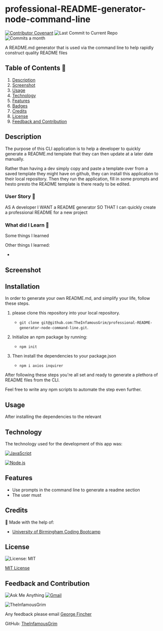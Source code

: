 # professional-README-generator-node-command-line

[![Contributor Covenant](https://img.shields.io/badge/Contributor%20Covenant-2.1-4baaaa.svg)](code_of_conduct.md)
![Last Commit to Current Repo](https://img.shields.io/github/last-commit/TheInfamousGrim/professional-README-generator-node-command-line)
![Commits a month](https://img.shields.io/github/commit-activity/m/TheInfamousGrim/professional-README-generator-node-command-line)

A README.md generator that is used via the command line to help rapidly construct quality README files

## Table of Contents 📃

1. [Description](#description)
2. [Screenshot](#screenshot)
3. [Usage](#usage)
4. [Technology](#technology)
5. [Features](#features)
6. [Badges](#badges)
7. [Credits](#credits)
8. [License](#license)
9. [Feedback and Contribution](#feedback-and-contribution)

## Description

The purpose of this CLI application is to help a developer to quickly generate a README.md template that they can then update at a later date manually.

Rather than having a dev simply copy and paste a template over from a saved template they might have on github, they can install this application to their local repository. Then they run the application, fill in some prompts and hesto presto the README template is there ready to be edited.

### User Story 👤

AS A developer
I WANT a README generator
SO THAT I can quickly create a professional README for a new project

### What did I Learn 🏫

Some things I learned

Other things I learned:

-

## Screenshot

## Installation

In order to generate your own README.md, and simplify your life, follow these steps.

1. please clone this repository into your local repository.

   - `git clone git@github.com:TheInfamousGrim/professional-README-generator-node-command-line.git`.

2. Initialize an npm package by running:

   - `npm init`

3. Then install the dependencies to your package.json
   - `npm i axios inquirer`

After following these steps you're all set and ready to generate a plethora of README files from the CLI.

Feel free to write any npm scripts to automate the step even further.

## Usage

After installing the dependencies to the relevant

## Technology

The technology used for the development of this app was:

[![JavaScript](https://img.shields.io/badge/JavaScript-323330?style=for-the-badge&logo=javascript&logoColor=F7DF1E)](https://www.javascript.com/)

[![Node.js](https://img.shields.io/badge/node.js-43853d?style=for-the-badge&logo=node.js&logocolor=white)](https://nodejs.org/en/)

## Features

- Use prompts in the command line to generate a readme section
- The user must

## Credits

🙏 Made with the help of:

- [University of Birmingham Coding Bootcamp](https://www.birmingham.ac.uk/postgraduate/courses/cpd/coding-boot-camp.aspx)

## License

![License: MIT](https://img.shields.io/github/license/TheInfamousGrim/professional-README-generator-node-command-line?color=yellow)

[MIT License](/LICENSE.md)

## Feedback and Contribution

![Ask Me Anything](https://img.shields.io/badge/Ask%20me-anything-1abc9c.svg)
[![Gmail](https://img.shields.io/badge/Gmail-D14836?style=for-the-badge&logo=gmail&logoColor=white)](mailto:finchergeorge1@gmail.com)

<img src="https://avatars.githubusercontent.com/u/89855075?v=4" alt="TheInfamousGrim">

Any feedback please email [George Fincher](mailto:finchergeorge1@gmail.com)

GitHub: [TheInfamousGrim](https://api.github.com/users/TheInfamousGrim)
